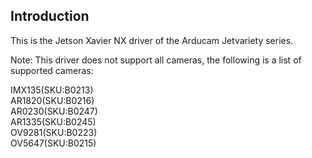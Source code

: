 ## Introduction

This is the Jetson Xavier NX driver of the Arducam Jetvariety series.

Note: This driver does not support all cameras, the following is a list of supported cameras:

IMX135(SKU:B0213)  
AR1820(SKU:B0216)  
AR0230(SKU:B0247)  
AR1335(SKU:B0245)   
OV9281(SKU:B0223)  
OV5647(SKU:B0215)  